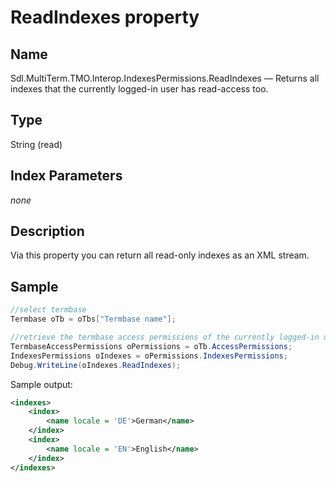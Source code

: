 #  ReadIndexes property

## Name

Sdl.MultiTerm.TMO.Interop.IndexesPermissions.ReadIndexes —          Returns all indexes that the currently logged-in user has read-access too.

## Type

String
(read)

## Index Parameters
*none*

## Description

Via this property you can return all read-only indexes as an XML stream.

## Sample


```cs
//select termbase
Termbase oTb = oTbs["Termbase name"];

//retrieve the termbase access permissions of the currently logged-in user
TermbaseAccessPermissions oPermissions = oTb.AccessPermissions;
IndexesPermissions oIndexes = oPermissions.IndexesPermissions;
Debug.WriteLine(oIndexes.ReadIndexes);
```
Sample output:
```xml
<indexes>
    <index>
        <name locale = 'DE'>German</name>
    </index>
    <index>
        <name locale = 'EN'>English</name>
    </index>
</indexes>
```
